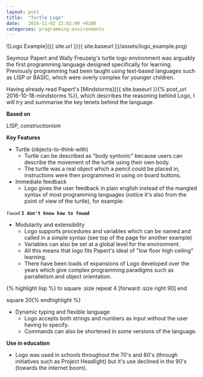 ```yaml
---
layout: post
title:  "Turtle Logo"
date:   2016-11-02 12:02:00 +0100
categories: programming-environments
---
```


![Logo Example]({{ site.url }}{{ site.baseurl }}/assets/logo_example.png)

Seymour Papert and Wally Freuzeig's turtle logo environment was arguably the first programming language designed specifically for learning. Previously programming had been taught using text-based languages such as LISP or BASIC, which were overly complex for younger children.

Having already read Papert's [Mindstorms]({{ site.baseurl }}{% post_url 2016-10-18-mindstorms %}), which describes the reasoning behind Logo, I will try and summarise the key tenets behind the language.

**Based on**

*LISP, constructionism*

**Key Features**

- Turtle (objects-to-think-with)
	- Turtle can be described as "body syntonic" because users can describe the movement of the turtle using their own body.
	- The turtle was a real object which a pencil could be placed in, instructions were then programmed in using on board buttons.
- Immediate feedback
	- Logo gives the user feedback in plain english instead of the mangled syntax of most programming languages (notice it's also from the point of view of the turtle), for example:

`fowad`
**`I don't know how to fowad`**

- Modularity and extensibility
	- Logo supports procedures and variables which can be named and called in a simple syntax (see top of the page for another example)
	- Variables can also be set at a global level for the environment.
	- All this means that logo fits Papert's ideal of "low floor high ceiling" learning.
	- There have been loads of expansions of Logo developed over the years which give complex programming paradigms such as parrallelism and object orientation.

{% highlight lisp %}
to square :size
repeat 4 [forward :size right 90]
end

square 20{% endhighlight %}
- Dynamic typing and flexible language
	- Logo accepts both strings and numbers as input without the user having to specify.
	- Commands can also be shortened in some versions of the language.

**Use in education**

- Logo was used in schools throughout the 70's and 80's (through initiatives such as Project Headlight) but it's use declined in the 90's (towards the internet boom).
